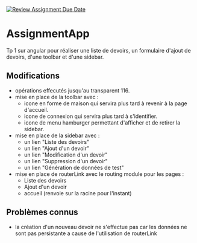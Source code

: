 [![Review Assignment Due Date](https://classroom.github.com/assets/deadline-readme-button-24ddc0f5d75046c5622901739e7c5dd533143b0c8e959d652212380cedb1ea36.svg)](https://classroom.github.com/a/CC0AgZ2W)
# AssignmentApp
Tp 1 sur angular pour réaliser une liste de devoirs, un formulaire d'ajout de devoirs, d'une toolbar et d'une sidebar.
## Modifications 
- opérations effecutés jusqu'au transparent 116.
- mise en place de la toolbar avec :
    - icone en forme de maison qui servira plus tard à revenir à la page d'accueil.
    - icone de connexion qui servira plus tard à s'identifier.
    - icone de menu hamburger permettant d'afficher et de retirer la sidebar.
- mise en place de la sidebar avec :
    - un lien "Liste des devoirs"
    - un  lien "Ajout d'un devoir"
    - un lien "Modification d'un devoir"
    - un lien "Suppression d'un devoir"
    - un lien "Génération de données de test"
- mise en place de routerLink avec le routing module pour les pages :
    - Liste des devoirs
    - Ajout d'un devoir
    - accueil (renvoie sur la racine pour l'instant)
  
## Problèmes connus 
- la création d'un nouveau devoir ne s'effectue pas car les données ne sont pas persistante a cause de l'utilisation de routerLink
